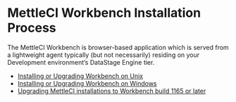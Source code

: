 # MettleCI Workbench Installation Process

The MettleCI Workbench is browser-based application which is served from
a lightweight agent typically (but not necessarily) residing on your
Development environment’s DataStage Engine tier.

-   <a href="Installing_or_Upgrading_Workbench_on_Unix"
    data-linked-resource-id="455802915" data-linked-resource-version="55"
    data-linked-resource-type="page">Installing or Upgrading Workbench on
    Unix</a>
-   <a href="Installing_or_Upgrading_Workbench_on_Windows"
    data-linked-resource-id="455770155" data-linked-resource-version="20"
    data-linked-resource-type="page">Installing or Upgrading Workbench on
    Windows</a>
-   <a
    href="Upgrading_MettleCI_installations_to_Workbench_build_1165_or_later"
    data-linked-resource-id="1506345010" data-linked-resource-version="13"
    data-linked-resource-type="page">Upgrading MettleCI installations to
    Workbench build 1165 or later</a>
